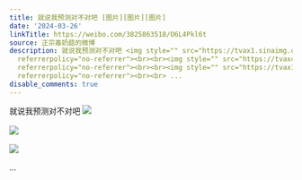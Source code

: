 ```yaml
---
title: 就说我预测对不对吧 [图片][图片][图片]
date: '2024-03-26'
linkTitle: https://weibo.com/3825863518/O6L4Pkl6t
source: 正宗毒奶菇的微博
description: 就说我预测对不对吧 <img style="" src="https://tvax1.sinaimg.cn/large/e40a0b5egy1ho459megyqj20o50bewjg.jpg"
  referrerpolicy="no-referrer"><br><br><img style="" src="https://tvax4.sinaimg.cn/large/e40a0b5egy1ho45b4c83gj20a101974l.jpg"
  referrerpolicy="no-referrer"><br><br><img style="" src="https://tvax1.sinaimg.cn/large/e40a0b5egy1ho45b9kalzj209g0apwgi.jpg"
  referrerpolicy="no-referrer"><br><br> ...
disable_comments: true
---
```

就说我预测对不对吧 <img style="" src="https://tvax1.sinaimg.cn/large/e40a0b5egy1ho459megyqj20o50bewjg.jpg" referrerpolicy="no-referrer"><br><br><img style="" src="https://tvax4.sinaimg.cn/large/e40a0b5egy1ho45b4c83gj20a101974l.jpg" referrerpolicy="no-referrer"><br><br><img style="" src="https://tvax1.sinaimg.cn/large/e40a0b5egy1ho45b9kalzj209g0apwgi.jpg" referrerpolicy="no-referrer"><br><br> ...